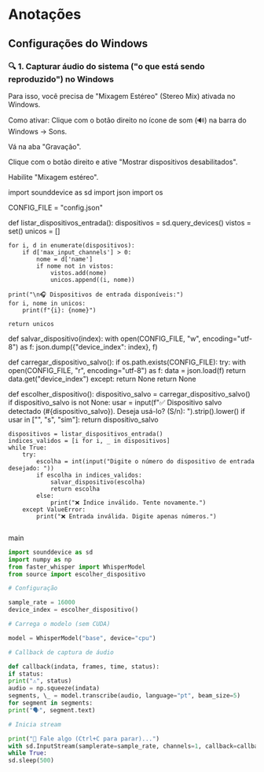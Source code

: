 # Anotações

## Configurações do Windows

### 🔍 1. Capturar áudio do sistema ("o que está sendo reproduzido") no Windows

Para isso, você precisa de "Mixagem Estéreo" (Stereo Mix) ativada no Windows.

Como ativar:
Clique com o botão direito no ícone de som (🔊) na barra do Windows → Sons.

Vá na aba "Gravação".

Clique com o botão direito e ative "Mostrar dispositivos desabilitados".

Habilite "Mixagem estéreo".

import sounddevice as sd
import json
import os

CONFIG_FILE = "config.json"

def listar_dispositivos_entrada():
dispositivos = sd.query_devices()
vistos = set()
unicos = []

    for i, d in enumerate(dispositivos):
        if d['max_input_channels'] > 0:
            nome = d['name']
            if nome not in vistos:
                vistos.add(nome)
                unicos.append((i, nome))

    print("\n🎧 Dispositivos de entrada disponíveis:")
    for i, nome in unicos:
        print(f"{i}: {nome}")

    return unicos

def salvar_dispositivo(index):
with open(CONFIG_FILE, "w", encoding="utf-8") as f:
json.dump({"device_index": index}, f)

def carregar_dispositivo_salvo():
if os.path.exists(CONFIG_FILE):
try:
with open(CONFIG_FILE, "r", encoding="utf-8") as f:
data = json.load(f)
return data.get("device_index")
except:
return None
return None

def escolher_dispositivo():
dispositivo_salvo = carregar_dispositivo_salvo()
if dispositivo_salvo is not None:
usar = input(f"✅ Dispositivo salvo detectado (#{dispositivo_salvo}). Deseja usá-lo? (S/n): ").strip().lower()
if usar in ["", "s", "sim"]:
return dispositivo_salvo

    dispositivos = listar_dispositivos_entrada()
    indices_validos = [i for i, _ in dispositivos]
    while True:
        try:
            escolha = int(input("Digite o número do dispositivo de entrada desejado: "))
            if escolha in indices_validos:
                salvar_dispositivo(escolha)
                return escolha
            else:
                print("❌ Índice inválido. Tente novamente.")
        except ValueError:
            print("❌ Entrada inválida. Digite apenas números.")

```python

```

main

```python
import sounddevice as sd
import numpy as np
from faster_whisper import WhisperModel
from source import escolher_dispositivo

# Configuração

sample_rate = 16000
device_index = escolher_dispositivo()

# Carrega o modelo (sem CUDA)

model = WhisperModel("base", device="cpu")

# Callback de captura de áudio

def callback(indata, frames, time, status):
if status:
print("⚠️", status)
audio = np.squeeze(indata)
segments, \_ = model.transcribe(audio, language="pt", beam_size=5)
for segment in segments:
print("🗣️", segment.text)

# Inicia stream

print("🎤 Fale algo (Ctrl+C para parar)...")
with sd.InputStream(samplerate=sample_rate, channels=1, callback=callback, blocksize=sample_rate\*5, device=device_index):
while True:
sd.sleep(500)

```
